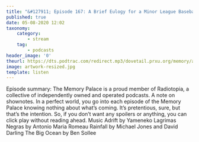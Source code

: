 ```yaml
---
title: "&#127911; Episode 167: A Brief Eulogy for a Minor League Baseball Team"
published: true
date: 05-08-2020 12:02
taxonomy:
    category:
        - stream
    tag:
        - podcasts
header_image: '0'
theurl: https://dts.podtrac.com/redirect.mp3/dovetail.prxu.org/memory/a6b50151-c413-44d0-8541-51937606d825/thememorypalace.mp3
image: artwork-resized.jpg
template: listen
--- 
```

Episode summary: The Memory Palace is a proud member of Radiotopia, a collective of independently owned and operated podcasts. A note on shownotes. In a perfect world, you go into each episode of the Memory Palace knowing nothing about what’s coming. It’s pretentious, sure, but that’s the intention. So, if you don’t want any spoilers or anything, you can click play without reading ahead. Music Adrift by Yameneko Lagrimas Negras by Antonio Maria Romeau Rainfall by Michael Jones and David Darling The Big Ocean by Ben Sollee
